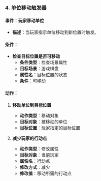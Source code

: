 ### 4. 单位移动触发器

#### 事件：玩家移动单位

- **描述**：当玩家指示单位移动到新位置时触发。

#### 条件：

- **检查目标位置是否可移动**
    - **条件类型**：检查场景属性
    - **目标场景**：游戏棋盘
    - **属性名**：目标位置的状态
    - **条件**：可移动

#### 动作：

1. **移动单位到目标位置**
    
    - **动作类型**：移动对象
    - **目标对象**：被移动的单位
    - **目标位置**：玩家指定的目标位置
2. **减少玩家的行动点**
    
    - **动作类型**：修改属性
    - **目标对象**：当前玩家
    - **属性名**：行动点
    - **修改方式**：减少
    - **修改值**：移动所需的行动点